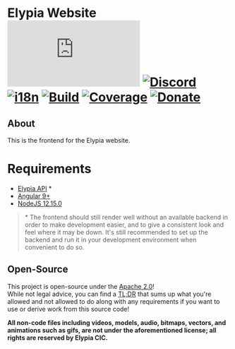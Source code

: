 # Elypia Website [![Matrix]][matrix-community] [![Discord]][discord-guild] [![i18n]][i18n-badge] [![Build]][gitlab] [![Coverage]][gitlab] [![Donate]][elypia-donate]
## About
This is the frontend for the Elypia website.

# Requirements
* [Elypia API] *
* [Angular 9+]
* [NodeJS 12.15.0]
> \* The frontend should still render well without an available
> backend in order to make development easier, and to give a
> consistent look and feel where it may be down. It's still
> recommended to set up the backend and run it in your development
> environment when convenient to do so.

## Open-Source
This project is open-source under the [Apache 2.0]!  
While not legal advice, you can find a [TL;DR] that sums up what you're
allowed and not allowed to do along with any requirements if you want
to use or derive work from this source code!  

**All non-code files including videos, models, audio, bitmaps, vectors,
and animations such as gifs, are not under the aforementioned license;
all rights are reserved by Elypia CIC.** 

[matrix-community]: https://matrix.to/#/+elypia:matrix.org "Matrix Invite"
[discord-guild]: https://discord.com/invite/hprGMaM "Discord Invite"
[i18n-badge]: https://i18n.elypia.org/engage/elypia-website/?utm "Weblate Translations"
[gitlab]: https://gitlab.com/Elypia/elypia-website/commits/master "Repository on GitLab"
[elypia-donate]: https://elypia.org/donate "Donate to Elypia"
[Elypia API]: https://gitlab.com/Elypia/elypia-api "Elypia API"
[NodeJS 12.15.0]: https://nodejs.org/en/ "NodeJS"
[Angular 9+]: https://angular.io "Angular CLI"
[Apache 2.0]: https://www.apache.org/licenses/LICENSE-2.0 "Apache 2.0 License"
[TL;DR]: https://tldrlegal.com/license/apache-license-2.0-(apache-2.0) "TL;DR of Apache 2.0"

[Matrix]: https://img.shields.io/matrix/elypia-general:matrix.org?logo=matrix "Matrix Shield"
[Discord]: https://discord.com/api/guilds/184657525990359041/widget.png "Discord Shield"
[i18n]: https://i18n.elypia.org/widgets/elypia-website/-/svg-badge.svg "Weblate Translation Badge"
[Build]: https://gitlab.com/Elypia/elypia-website/badges/master/pipeline.svg "GitLab Build Shield"
[Coverage]: https://gitlab.com/Elypia/elypia-website/badges/master/coverage.svg "GitLab Coverage Shield"
[Donate]: https://img.shields.io/badge/Elypia-Donate-blueviolet "Donate Shield"
